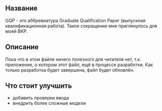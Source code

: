 ## Название
GQP - это аббревиатура Graduate Qualification Paper (выпускная квалификационная работа).
Такое сокращение мне приглянулось для моей ВКР.

## Описание
Пока что в этом файле ничего полезного для читателя нет, т.к. приложение, о котором этот файл, ещё в процессе разработки.
Как только разработка будет завершена, файл будет обновлён.

## Что стоит улучшить
- добавить проверки ввода
- внедрить более сложные модели